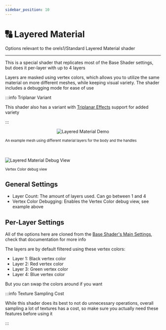 ```yaml
---
sidebar_position: 10
---
```


# 🔠 Layered Material

Options relevant to the orels1/Standard Layered Material shader

-----

This is a special shader that replicates most of the Base Shader settings, but does it per-layer with up to 4 layers

Layers are masked using vertex colors, which allows you to utilize the same material on more different meshes, while keeping visual variety. The shader includes a debugging mode for ease of use

:::info Triplanar Variant

This shader also has a variant with [Triplanar Effects](/docs/orl-standard/triplanar-effects) support for added variety

:::

<p align="center">
  <img alt="Layered Material Demo" src="/img/docs/orl-standard/layered-material/layered-material-demo.png" />

  <br />

  <small>An example mesh using different material layers for the body and the handles</small>

  <br />
  <br />

  <img alt="Layered Material Debug View" src="/img/docs/orl-standard/layered-material/layered-material-debug.png" />

  <br />

  <small>Vertex Color debug view</small>
</p>

## General Settings

- Layer Count: The amount of layers used. Can go between 1 and 4
- Vertex Color Debugging: Enables the Vertex Color debug view, see example above

## Per-Layer Settings

All of the options here are cloned from the [Base Shader's Main Settings](/docs/orl-standard/base-shader#main-settings), check that documentation for more info

The layers are by default filtered using these vertex colors:

- Layer 1: Black vertex color
- Layer 2: Red vertex color
- Layer 3: Green vertex color
- Layer 4: Blue vertex color

But you can swap the colors around if you want

:::info Texture Sampling Cost

While this shader does its best to not do unnecessary operations, overall sampling a lot of textures has a cost, so make sure you actually need these features before using it

:::